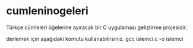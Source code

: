 # cumleninogeleri
Türkçe cümleleri öğelerine ayıracak bir C uygulaması geliştirme projesidir.


derlemek için aşağıdaki komutu kullanabilirsiniz.
gcc islemci.c -o islemci